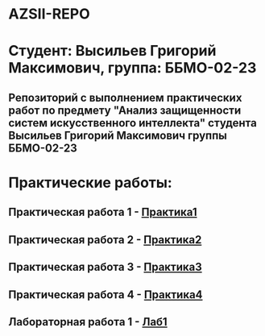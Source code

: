# AZSII-REPO

# Студент: Высильев Григорий Максимович, группа: ББМО-02-23

## Репозиторий с выполнением практических работ по предмету "Анализ защищенности систем искусственного интеллекта" студента Высильев Григорий Максимович группы ББМО-02-23

# Практические работы:

## Практическая работа 1 - [Практика1](https://github.com/Archangel15520/AZSII-REPO/tree/main/Practic%201)
## Практическая работа 2 - [Практика2](https://github.com/Archangel15520/AZSII-REPO/tree/main/Practic%202)
## Практическая работа 3 - [Практика3](https://github.com/Archangel15520/AZSII-REPO/tree/main/Practic%203)
## Практическая работа 4 - [Практика4](https://github.com/Archangel15520/AZSII-REPO/tree/main/Practic%204)

## Лабораторная работа 1 - [Лаб1](https://github.com/Archangel15520/AZSII-REPO/tree/main/Lab%201)
